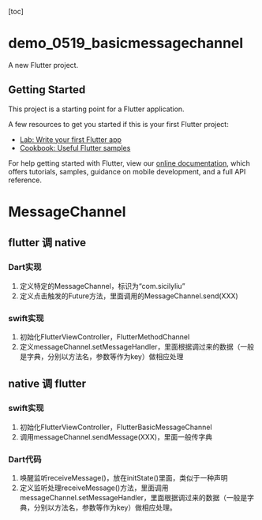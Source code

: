 [toc]

# demo_0519_basicmessagechannel

A new Flutter project.

## Getting Started

This project is a starting point for a Flutter application.

A few resources to get you started if this is your first Flutter project:

- [Lab: Write your first Flutter app](https://flutter.dev/docs/get-started/codelab)
- [Cookbook: Useful Flutter samples](https://flutter.dev/docs/cookbook)

For help getting started with Flutter, view our
[online documentation](https://flutter.dev/docs), which offers tutorials,
samples, guidance on mobile development, and a full API reference.



# MessageChannel

## flutter 调 native

### Dart实现

1. 定义特定的MessageChannel，标识为“com.sicilyliu”
2. 定义点击触发的Future方法，里面调用的MessageChannel.send(XXX)

### swift实现

1. 初始化FlutterViewController，FlutterMethodChannel
2. 定义messageChannel.setMessageHandler，里面根据调过来的数据（一般是字典，分别以方法名，参数等作为key）做相应处理

## native 调 flutter

### swift实现

1. 初始化FlutterViewController，FlutterBasicMessageChannel
2. 调用messageChannel.sendMessage(XXX)，里面一般传字典

### Dart代码

1. 唤醒监听receiveMessage()，放在initState()里面，类似于一种声明
2. 定义监听处理receiveMessage()方法，里面调用messageChannel.setMessageHandler，里面根据调过来的数据（一般是字典，分别以方法名，参数等作为key）做相应处理。


